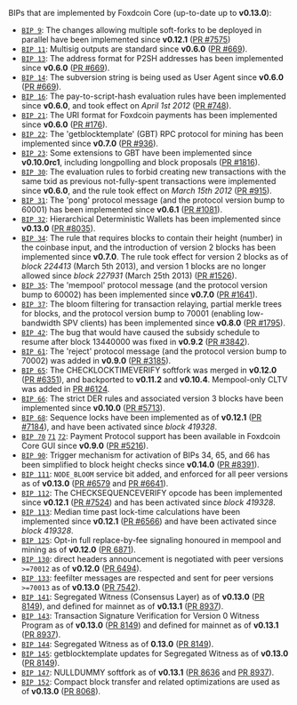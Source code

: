 BIPs that are implemented by Foxdcoin Core (up-to-date up to **v0.13.0**):

* [`BIP 9`](https://github.com/foxdcoin/bips/blob/master/bip-0009.mediawiki): The changes allowing multiple soft-forks to be deployed in parallel have been implemented since **v0.12.1**  ([PR #7575](https://github.com/FoxdcoinProject/Foxdcoin/pull/7575))
* [`BIP 11`](https://github.com/foxdcoin/bips/blob/master/bip-0011.mediawiki): Multisig outputs are standard since **v0.6.0** ([PR #669](https://github.com/FoxdcoinProject/Foxdcoin/pull/669)).
* [`BIP 13`](https://github.com/foxdcoin/bips/blob/master/bip-0013.mediawiki): The address format for P2SH addresses has been implemented since **v0.6.0** ([PR #669](https://github.com/FoxdcoinProject/Foxdcoin/pull/669)).
* [`BIP 14`](https://github.com/foxdcoin/bips/blob/master/bip-0014.mediawiki): The subversion string is being used as User Agent since **v0.6.0** ([PR #669](https://github.com/FoxdcoinProject/Foxdcoin/pull/669)).
* [`BIP 16`](https://github.com/foxdcoin/bips/blob/master/bip-0016.mediawiki): The pay-to-script-hash evaluation rules have been implemented since **v0.6.0**, and took effect on *April 1st 2012* ([PR #748](https://github.com/FoxdcoinProject/Foxdcoin/pull/748)).
* [`BIP 21`](https://github.com/foxdcoin/bips/blob/master/bip-0021.mediawiki): The URI format for Foxdcoin payments has been implemented since **v0.6.0** ([PR #176](https://github.com/FoxdcoinProject/Foxdcoin/pull/176)).
* [`BIP 22`](https://github.com/foxdcoin/bips/blob/master/bip-0022.mediawiki): The 'getblocktemplate' (GBT) RPC protocol for mining has been implemented since **v0.7.0** ([PR #936](https://github.com/FoxdcoinProject/Foxdcoin/pull/936)).
* [`BIP 23`](https://github.com/foxdcoin/bips/blob/master/bip-0023.mediawiki): Some extensions to GBT have been implemented since **v0.10.0rc1**, including longpolling and block proposals ([PR #1816](https://github.com/FoxdcoinProject/Foxdcoin/pull/1816)).
* [`BIP 30`](https://github.com/foxdcoin/bips/blob/master/bip-0030.mediawiki): The evaluation rules to forbid creating new transactions with the same txid as previous not-fully-spent transactions were implemented since **v0.6.0**, and the rule took effect on *March 15th 2012* ([PR #915](https://github.com/FoxdcoinProject/Foxdcoin/pull/915)).
* [`BIP 31`](https://github.com/foxdcoin/bips/blob/master/bip-0031.mediawiki): The 'pong' protocol message (and the protocol version bump to 60001) has been implemented since **v0.6.1** ([PR #1081](https://github.com/FoxdcoinProject/Foxdcoin/pull/1081)).
* [`BIP 32`](https://github.com/foxdcoin/bips/blob/master/bip-0032.mediawiki): Hierarchical Deterministic Wallets has been implemented since **v0.13.0** ([PR #8035](https://github.com/FoxdcoinProject/Foxdcoin/pull/8035)).
* [`BIP 34`](https://github.com/foxdcoin/bips/blob/master/bip-0034.mediawiki): The rule that requires blocks to contain their height (number) in the coinbase input, and the introduction of version 2 blocks has been implemented since **v0.7.0**. The rule took effect for version 2 blocks as of *block 224413* (March 5th 2013), and version 1 blocks are no longer allowed since *block 227931* (March 25th 2013) ([PR #1526](https://github.com/FoxdcoinProject/Foxdcoin/pull/1526)).
* [`BIP 35`](https://github.com/foxdcoin/bips/blob/master/bip-0035.mediawiki): The 'mempool' protocol message (and the protocol version bump to 60002) has been implemented since **v0.7.0** ([PR #1641](https://github.com/FoxdcoinProject/Foxdcoin/pull/1641)).
* [`BIP 37`](https://github.com/foxdcoin/bips/blob/master/bip-0037.mediawiki): The bloom filtering for transaction relaying, partial merkle trees for blocks, and the protocol version bump to 70001 (enabling low-bandwidth SPV clients) has been implemented since **v0.8.0** ([PR #1795](https://github.com/FoxdcoinProject/Foxdcoin/pull/1795)).
* [`BIP 42`](https://github.com/foxdcoin/bips/blob/master/bip-0042.mediawiki): The bug that would have caused the subsidy schedule to resume after block 13440000 was fixed in **v0.9.2** ([PR #3842](https://github.com/FoxdcoinProject/Foxdcoin/pull/3842)).
* [`BIP 61`](https://github.com/foxdcoin/bips/blob/master/bip-0061.mediawiki): The 'reject' protocol message (and the protocol version bump to 70002) was added in **v0.9.0** ([PR #3185](https://github.com/FoxdcoinProject/Foxdcoin/pull/3185)).
* [`BIP 65`](https://github.com/foxdcoin/bips/blob/master/bip-0065.mediawiki): The CHECKLOCKTIMEVERIFY softfork was merged in **v0.12.0** ([PR #6351](https://github.com/FoxdcoinProject/Foxdcoin/pull/6351)), and backported to **v0.11.2** and **v0.10.4**. Mempool-only CLTV was added in [PR #6124](https://github.com/FoxdcoinProject/Foxdcoin/pull/6124).
* [`BIP 66`](https://github.com/foxdcoin/bips/blob/master/bip-0066.mediawiki): The strict DER rules and associated version 3 blocks have been implemented since **v0.10.0** ([PR #5713](https://github.com/FoxdcoinProject/Foxdcoin/pull/5713)).
* [`BIP 68`](https://github.com/foxdcoin/bips/blob/master/bip-0068.mediawiki): Sequence locks have been implemented as of **v0.12.1**  ([PR #7184](https://github.com/FoxdcoinProject/Foxdcoin/pull/7184)), and have been activated since *block 419328*.
* [`BIP 70`](https://github.com/foxdcoin/bips/blob/master/bip-0070.mediawiki) [`71`](https://github.com/foxdcoin/bips/blob/master/bip-0071.mediawiki) [`72`](https://github.com/foxdcoin/bips/blob/master/bip-0072.mediawiki): Payment Protocol support has been available in Foxdcoin Core GUI since **v0.9.0** ([PR #5216](https://github.com/FoxdcoinProject/Foxdcoin/pull/5216)).
* [`BIP 90`](https://github.com/foxdcoin/bips/blob/master/bip-0090.mediawiki): Trigger mechanism for activation of BIPs 34, 65, and 66 has been simplified to block height checks since **v0.14.0** ([PR #8391](https://github.com/FoxdcoinProject/Foxdcoin/pull/8391)).
* [`BIP 111`](https://github.com/foxdcoin/bips/blob/master/bip-0111.mediawiki): `NODE_BLOOM` service bit added, and enforced for all peer versions as of **v0.13.0** ([PR #6579](https://github.com/FoxdcoinProject/Foxdcoin/pull/6579) and [PR #6641](https://github.com/FoxdcoinProject/Foxdcoin/pull/6641)).
* [`BIP 112`](https://github.com/foxdcoin/bips/blob/master/bip-0112.mediawiki): The CHECKSEQUENCEVERIFY opcode has been implemented since **v0.12.1** ([PR #7524](https://github.com/FoxdcoinProject/Foxdcoin/pull/7524)) and has been activated since *block 419328*.
* [`BIP 113`](https://github.com/foxdcoin/bips/blob/master/bip-0113.mediawiki): Median time past lock-time calculations have been implemented since **v0.12.1** ([PR #6566](https://github.com/FoxdcoinProject/Foxdcoin/pull/6566)) and have been activated since *block 419328*.
* [`BIP 125`](https://github.com/foxdcoin/bips/blob/master/bip-0125.mediawiki): Opt-in full replace-by-fee signaling honoured in mempool and mining as of **v0.12.0** ([PR 6871](https://github.com/FoxdcoinProject/Foxdcoin/pull/6871)).
* [`BIP 130`](https://github.com/foxdcoin/bips/blob/master/bip-0130.mediawiki): direct headers announcement is negotiated with peer versions `>=70012` as of **v0.12.0** ([PR 6494](https://github.com/FoxdcoinProject/Foxdcoin/pull/6494)).
* [`BIP 133`](https://github.com/foxdcoin/bips/blob/master/bip-0133.mediawiki): feefilter messages are respected and sent for peer versions `>=70013` as of **v0.13.0** ([PR 7542](https://github.com/FoxdcoinProject/Foxdcoin/pull/7542)).
* [`BIP 141`](https://github.com/foxdcoin/bips/blob/master/bip-0141.mediawiki): Segregated Witness (Consensus Layer) as of **v0.13.0** ([PR 8149](https://github.com/FoxdcoinProject/Foxdcoin/pull/8149)), and defined for mainnet as of **v0.13.1** ([PR 8937](https://github.com/FoxdcoinProject/Foxdcoin/pull/8937)).
* [`BIP 143`](https://github.com/foxdcoin/bips/blob/master/bip-0143.mediawiki): Transaction Signature Verification for Version 0 Witness Program as of **v0.13.0** ([PR 8149](https://github.com/FoxdcoinProject/Foxdcoin/pull/8149)) and defined for mainnet as of **v0.13.1** ([PR 8937](https://github.com/FoxdcoinProject/Foxdcoin/pull/8937)).
* [`BIP 144`](https://github.com/foxdcoin/bips/blob/master/bip-0144.mediawiki): Segregated Witness as of **0.13.0** ([PR 8149](https://github.com/FoxdcoinProject/Foxdcoin/pull/8149)).
* [`BIP 145`](https://github.com/foxdcoin/bips/blob/master/bip-0145.mediawiki): getblocktemplate updates for Segregated Witness as of **v0.13.0** ([PR 8149](https://github.com/FoxdcoinProject/Foxdcoin/pull/8149)).
* [`BIP 147`](https://github.com/foxdcoin/bips/blob/master/bip-0147.mediawiki): NULLDUMMY softfork as of **v0.13.1** ([PR 8636](https://github.com/FoxdcoinProject/Foxdcoin/pull/8636) and [PR 8937](https://github.com/FoxdcoinProject/Foxdcoin/pull/8937)).
* [`BIP 152`](https://github.com/foxdcoin/bips/blob/master/bip-0152.mediawiki): Compact block transfer and related optimizations are used as of **v0.13.0** ([PR 8068](https://github.com/FoxdcoinProject/Foxdcoin/pull/8068)).
